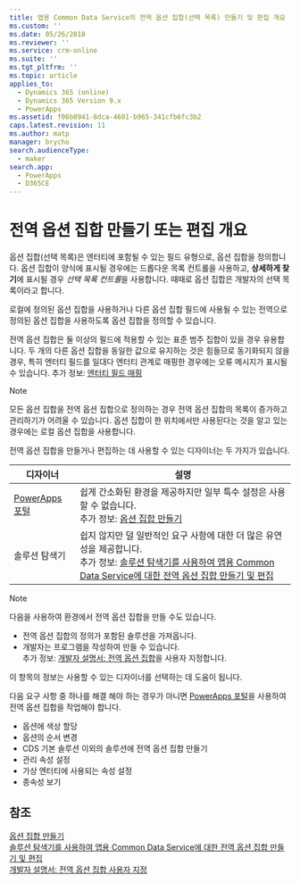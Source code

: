 ```yaml
---
title: 앱용 Common Data Service의 전역 옵션 집합(선택 목록) 만들기 및 편집 개요 | MicrosoftDocs
ms.custom: ''
ms.date: 05/26/2018
ms.reviewer: ''
ms.service: crm-online
ms.suite: ''
ms.tgt_pltfrm: ''
ms.topic: article
applies_to:
  - Dynamics 365 (online)
  - Dynamics 365 Version 9.x
  - PowerApps
ms.assetid: f06b8941-8dca-4601-b965-341cfb6fc3b2
caps.latest.revision: 11
ms.author: matp
manager: brycho
search.audienceType:
  - maker
search.app:
  - PowerApps
  - D365CE
---
```

# <a name="create-and-edit-global-option-sets-overview"></a>전역 옵션 집합 만들기 또는 편집 개요 

옵션 집합(선택 목록)은 엔터티에 포함될 수 있는 필드 유형으로, 옵션 집합을 정의합니다. 옵션 집합이 양식에 표시될 경우에는 드롭다운 목록 컨트롤을 사용하고, **상세하게 찾기**에 표시될 경우 *선택 목록 컨트롤*을 사용합니다. 때때로 옵션 집합은 개발자의 선택 목록이라고 합니다.  
  
로컬에 정의된 옵션 집합을 사용하거나 다른 옵션 집합 필드에 사용될 수 있는 전역으로 정의된 옵션 집합을 사용하도록 옵션 집합을 정의할 수 있습니다. 

전역 옵션 집합은 둘 이상의 필드에 적용할 수 있는 표준 범주 집합이 있을 경우 유용합니다. 두 개의 다른 옵션 집합을 동일한 값으로 유지하는 것은 힘들므로 동기화되지 않을 경우, 특히 엔터티 필드를 일대다 엔터티 관계로 매핑한 경우에는 오류 메시지가 표시될 수 있습니다. 추가 정보:  [엔터티 필드 매핑](map-entity-fields.md)

> [!NOTE]
> 모든 옵션 집합을 전역 옵션 집합으로 정의하는 경우 전역 옵션 집합의 목록이 증가하고 관리하기가 어려울 수 있습니다. 옵션 집합이 한 위치에서만 사용된다는 것을 알고 있는 경우에는 로컬 옵션 집합을 사용합니다.

전역 옵션 집합을 만들거나 편집하는 데 사용할 수 있는 디자이너는 두 가지가 있습니다.

|디자이너| 설명|
|--|--|
|[PowerApps 포털](https://web.powerapps.com/?utm_source=padocs&utm_medium=linkinadoc&utm_campaign=referralsfromdoc)|쉽게 간소화된 환경을 제공하지만 일부 특수 설정은 사용할 수 없습니다.<br />추가 정보: [옵션 집합 만들기](custom-picklists.md) |
|솔루션 탐색기|쉽지 않지만 덜 일반적인 요구 사항에 대한 더 많은 유연성을 제공합니다. <br />추가 정보: [솔루션 탐색기를 사용하여 앱용 Common Data Service에 대한 전역 옵션 집합 만들기 및 편집](create-edit-global-option-sets-solution-explorer.md) |

> [!NOTE]
> 다음을 사용하여 환경에서 전역 옵션 집합을 만들 수도 있습니다.
> - 전역 옵션 집합의 정의가 포함된 솔루션을 가져옵니다.
> - 개발자는 프로그램을 작성하여 만들 수 있습니다. <br />추가 정보: [개발자 설명서: 전역 옵션 집합](/dynamics365/customer-engagement/developer/org-service/customize-global-option-sets)을 사용자 지정합니다.

이 항목의 정보는 사용할 수 있는 디자이너를 선택하는 데 도움이 됩니다. 

다음 요구 사항 중 하나를 해결 해야 하는 경우가 아니면 [PowerApps 포털](https://web.powerapps.com/?utm_source=padocs&utm_medium=linkinadoc&utm_campaign=referralsfromdoc)을 사용하여 전역 옵션 집합을 작업해야 합니다.

- 옵션에 색상 할당
- 옵션의 순서 변경
- CDS 기본 솔루션 이외의 솔루션에 전역 옵션 집합 만들기
- 관리 속성 설정
- 가상 엔터티에 사용되는 속성 설정
- 종속성 보기

## <a name="see-also"></a>참조

[옵션 집합 만들기](custom-picklists.md)<br />
[솔루션 탐색기를 사용하여 앱용 Common Data Service에 대한 전역 옵션 집합 만들기 및 편집](create-edit-global-option-sets-solution-explorer.md)<br />
[개발자 설명서: 전역 옵션 집합 사용자 지정](/dynamics365/customer-engagement/developer/org-service/customize-global-option-sets)
  

 
